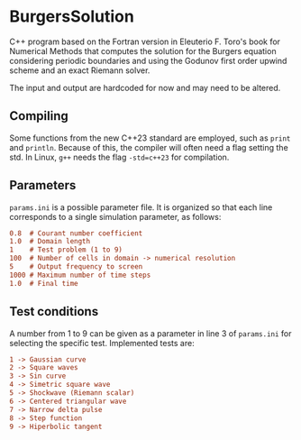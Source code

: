 # BurgersSolution
C++ program based on the Fortran version in Eleuterio F. Toro's book for Numerical Methods that computes the solution for the Burgers equation considering periodic boundaries and using the Godunov first order upwind scheme and an exact Riemann solver.

The input and output are hardcoded for now and may need to be altered.


## Compiling

Some functions from the new C++23 standard are employed, such as ```print``` and ```println```. Because of this, the compiler will often need a flag setting the std. In Linux, ```g++``` needs the flag ```-std=c++23``` for compilation.


## Parameters

```params.ini``` is a possible parameter file. It is organized so that each line corresponds to a single simulation parameter, as follows:

```ini
0.8  # Courant number coefficient
1.0  # Domain length
1    # Test problem (1 to 9)
100  # Number of cells in domain -> numerical resolution
5    # Output frequency to screen
1000 # Maximum number of time steps
1.0  # Final time
```


## Test conditions

A number from 1 to 9 can be given as a parameter in line 3 of ```params.ini``` for selecting the specific test. Implemented tests are:

```ini
1 -> Gaussian curve
2 -> Square waves
3 -> Sin curve
4 -> Simetric square wave
5 -> Shockwave (Riemann scalar)
6 -> Centered triangular wave
7 -> Narrow delta pulse
8 -> Step function
9 -> Hiperbolic tangent
```




